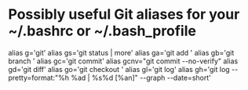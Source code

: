 # Possibly useful Git aliases for your ~/.bashrc or ~/.bash_profile
alias g='git'
alias gs='git status | more'
alias ga='git add '
alias gb='git branch '
alias gc='git commit'
alias gcnv="git commit --no-verify"
alias gd='git diff'
alias go='git checkout '
alias gl='git log'
alias gh='git log --pretty=format:"%h %ad | %s%d [%an]" --graph --date=short'
